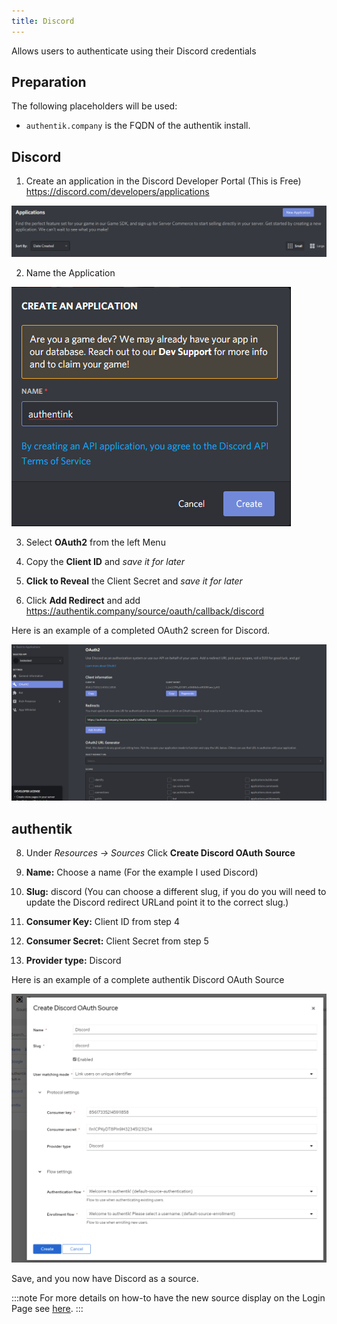 ```yaml
---
title: Discord
---
```


Allows users to authenticate using their Discord credentials

## Preparation

The following placeholders will be used:

- `authentik.company` is the FQDN of the authentik install.


## Discord

1. Create an application in the Discord Developer Portal (This is Free) https://discord.com/developers/applications

![New Application Button](discord1.png)

2. Name the Application

![Name App](discord2.png)

3. Select **OAuth2** from the left Menu

4. Copy the **Client ID** and _save it for later_

5. **Click to Reveal** the Client Secret and _save it for later_

6. Click **Add Redirect** and add https://authentik.company/source/oauth/callback/discord

Here is an example of a completed OAuth2 screen for Discord.

![Example Screen](discord4.png)

## authentik

8. Under _Resources -> Sources_ Click **Create Discord OAuth Source**

9. **Name:** Choose a name (For the example I used Discord)
10. **Slug:** discord (You can choose a different slug, if you do you will need to update the Discord redirect URLand point it to the correct slug.)
11. **Consumer Key:** Client ID from step 4
12. **Consumer Secret:** Client Secret from step 5
13. **Provider type:** Discord

Here is an example of a complete authentik Discord OAuth Source

![Example Screen](discord5.png)

Save, and you now have Discord as a source.

:::note
For more details on how-to have the new source display on the Login Page see [here](../).
:::

